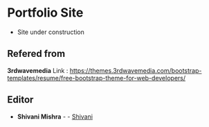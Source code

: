 # Portfolio Site

* Site under construction

## Refered from

**3rdwavemedia**
Link : https://themes.3rdwavemedia.com/bootstrap-templates/resume/free-bootstrap-theme-for-web-developers/


 ## Editor

* **Shivani Mishra** - - [Shivani](https://github.com/shivanirmishra)
